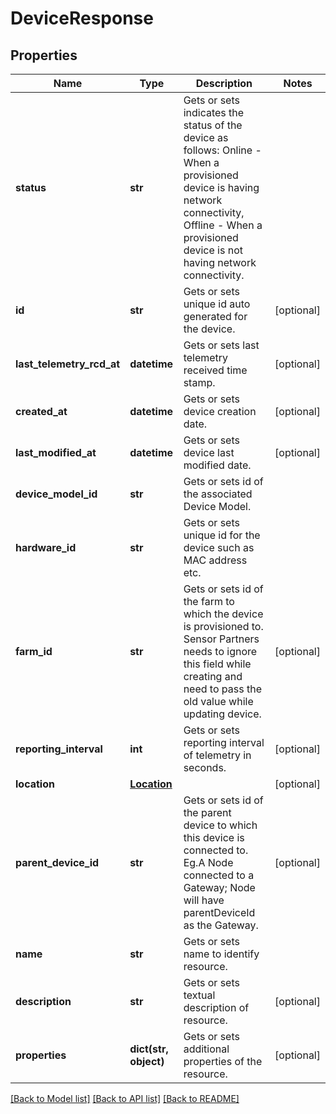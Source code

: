 # DeviceResponse

## Properties
Name | Type | Description | Notes
------------ | ------------- | ------------- | -------------
**status** | **str** | Gets or sets indicates the status of the device as follows: Online - When a provisioned device is having network connectivity, Offline - When a provisioned device is not having network connectivity. | 
**id** | **str** | Gets or sets unique id auto generated for the device. | [optional] 
**last_telemetry_rcd_at** | **datetime** | Gets or sets last telemetry received time stamp. | [optional] 
**created_at** | **datetime** | Gets or sets device creation date. | [optional] 
**last_modified_at** | **datetime** | Gets or sets device last modified date. | [optional] 
**device_model_id** | **str** | Gets or sets id of the associated Device Model. | 
**hardware_id** | **str** | Gets or sets unique id for the device such as MAC address etc. | 
**farm_id** | **str** | Gets or sets id of the farm to which the device is provisioned to.  Sensor Partners needs to ignore this field while creating and need to pass the old value while updating device. | [optional] 
**reporting_interval** | **int** | Gets or sets reporting interval of telemetry in seconds. | [optional] 
**location** | [**Location**](Location.md) |  | [optional] 
**parent_device_id** | **str** | Gets or sets id of the parent device to which this device is connected to.  Eg.A Node connected to a Gateway; Node will have parentDeviceId as the Gateway. | [optional] 
**name** | **str** | Gets or sets name to identify resource. | 
**description** | **str** | Gets or sets textual description of resource. | [optional] 
**properties** | **dict(str, object)** | Gets or sets additional properties of the resource. | [optional] 

[[Back to Model list]](../README.md#documentation-for-models) [[Back to API list]](../README.md#documentation-for-api-endpoints) [[Back to README]](../README.md)


